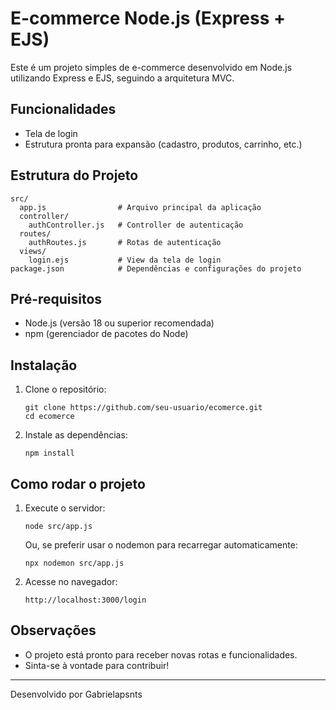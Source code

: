 # E-commerce Node.js (Express + EJS)

Este é um projeto simples de e-commerce desenvolvido em Node.js utilizando Express e EJS, seguindo a arquitetura MVC.

## Funcionalidades
- Tela de login
- Estrutura pronta para expansão (cadastro, produtos, carrinho, etc.)

## Estrutura do Projeto
```
src/
  app.js                # Arquivo principal da aplicação
  controller/
    authController.js   # Controller de autenticação
  routes/
    authRoutes.js       # Rotas de autenticação
  views/
    login.ejs           # View da tela de login
package.json            # Dependências e configurações do projeto
```

## Pré-requisitos
- Node.js (versão 18 ou superior recomendada)
- npm (gerenciador de pacotes do Node)

## Instalação
1. Clone o repositório:
   ```
   git clone https://github.com/seu-usuario/ecomerce.git
   cd ecomerce
   ```
2. Instale as dependências:
   ```
   npm install
   ```

## Como rodar o projeto
1. Execute o servidor:
   ```
   node src/app.js
   ```
   Ou, se preferir usar o nodemon para recarregar automaticamente:
   ```
   npx nodemon src/app.js
   ```
2. Acesse no navegador:
   ```
   http://localhost:3000/login
   ```

## Observações
- O projeto está pronto para receber novas rotas e funcionalidades.
- Sinta-se à vontade para contribuir!

---

Desenvolvido por Gabrielapsnts

